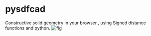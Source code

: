 # pysdfcad

Constructive solid geometry in your browser , using Signed distance functions and python.
![fig](https://github.com/ArbitRandomUser/pysdfcad/assets/58146965/9b33f2f6-adec-48f1-8138-230711e1840d)

